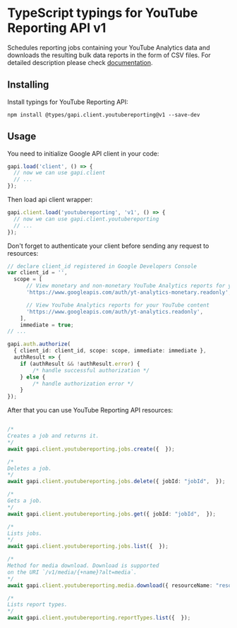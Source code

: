 # TypeScript typings for YouTube Reporting API v1

Schedules reporting jobs containing your YouTube Analytics data and downloads the resulting bulk data reports in the form of CSV files.
For detailed description please check [documentation](https://developers.google.com/youtube/reporting/v1/reports/).

## Installing

Install typings for YouTube Reporting API:

```
npm install @types/gapi.client.youtubereporting@v1 --save-dev
```

## Usage

You need to initialize Google API client in your code:

```typescript
gapi.load('client', () => {
  // now we can use gapi.client
  // ...
});
```

Then load api client wrapper:

```typescript
gapi.client.load('youtubereporting', 'v1', () => {
  // now we can use gapi.client.youtubereporting
  // ...
});
```

Don't forget to authenticate your client before sending any request to resources:

```typescript
// declare client_id registered in Google Developers Console
var client_id = '',
  scope = [ 
      // View monetary and non-monetary YouTube Analytics reports for your YouTube content
      'https://www.googleapis.com/auth/yt-analytics-monetary.readonly',

      // View YouTube Analytics reports for your YouTube content
      'https://www.googleapis.com/auth/yt-analytics.readonly',
    ],
    immediate = true;
// ...

gapi.auth.authorize(
  { client_id: client_id, scope: scope, immediate: immediate },
  authResult => {
    if (authResult && !authResult.error) {
        /* handle successful authorization */
    } else {
        /* handle authorization error */
    }
});
```

After that you can use YouTube Reporting API resources:

```typescript

/*
Creates a job and returns it.
*/
await gapi.client.youtubereporting.jobs.create({  });

/*
Deletes a job.
*/
await gapi.client.youtubereporting.jobs.delete({ jobId: "jobId",  });

/*
Gets a job.
*/
await gapi.client.youtubereporting.jobs.get({ jobId: "jobId",  });

/*
Lists jobs.
*/
await gapi.client.youtubereporting.jobs.list({  });

/*
Method for media download. Download is supported
on the URI `/v1/media/{+name}?alt=media`.
*/
await gapi.client.youtubereporting.media.download({ resourceName: "resourceName",  });

/*
Lists report types.
*/
await gapi.client.youtubereporting.reportTypes.list({  });
```
